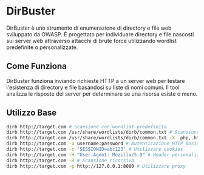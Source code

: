# DirBuster

DirBuster è uno strumento di enumerazione di directory e file web sviluppato da OWASP. È progettato per individuare directory e file nascosti sui server web attraverso attacchi di brute force utilizzando wordlist predefinite o personalizzate.

## Come Funziona

DirBuster funziona inviando richieste HTTP a un server web per testare l'esistenza di directory e file basandosi su liste di nomi comuni. Il tool analizza le risposte del server per determinare se una risorsa esiste o meno.

## Utilizzo Base

```bash
dirb http://target.com # Scansione con wordlist predefinita
dirb http://target.com /usr/share/wordlists/dirb/common.txt # Scansione con wordlist personalizzata
dirb http://target.com /usr/share/wordlists/dirb/common.txt -X .php,.html,.txt # Scansione con estensioni specifiche
dirb http://target.com -u username:password # Autenticazione HTTP Basic
dirb http://target.com -c "SESSIONID=abc123" # Utilizzare cookies
dirb http://target.com -H "User-Agent: Mozilla/5.0" # Header personalizzati
dirb http://target.com -R # Scansione ricorsiva
dirb http://target.com -p http://127.0.0.1:8080 # Utilizzare proxy
```


